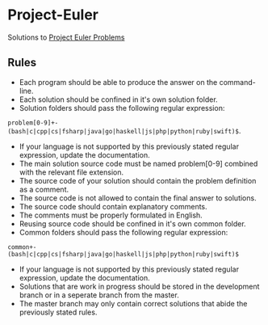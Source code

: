 # Project-Euler
Solutions to [Project Euler Problems](https://projecteuler.net/archives)

## Rules
* Each program should be able to produce the answer on the command-line.
* Each solution should be confined in it's own solution folder.
* Solution folders should pass the following regular expression:

`problem[0-9]+-(bash|c|cpp|cs|fsharp|java|go|haskell|js|php|python|ruby|swift)$`.
* If your language is not supported by this previously stated regular expression, update the documentation.
* The main solution source code must be named problem[0-9] combined with the relevant file extension.
* The source code of your solution should contain the problem definition as a comment.
* The source code is not allowed to contain the final answer to solutions.
* The source code should contain explanatory comments.
* The comments must be properly formulated in English.
* Reusing source code should be confined in it's own common folder.
* Common folders should pass the following regular expression:

`common+-(bash|c|cpp|cs|fsharp|java|go|haskell|js|php|python|ruby|swift)$`
* If your language is not supported by this previously stated regular expression, update the documentation.
* Solutions that are work in progress should be stored in the development branch or in a seperate branch from the master.
* The master branch may only contain correct solutions that abide the previously stated rules.
